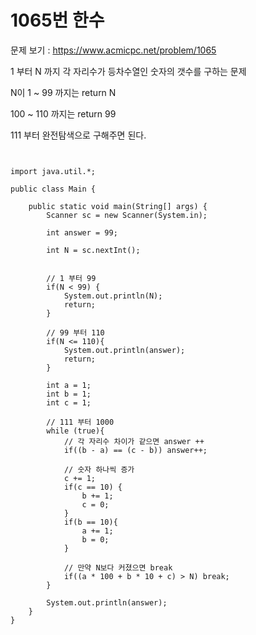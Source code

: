 # 1065번 한수

문제 보기 : <https://www.acmicpc.net/problem/1065>

1 부터 N 까지 각 자리수가 등차수열인 숫자의 갯수를 구하는 문제 

N이 1 ~ 99 까지는 return N

100 ~ 110 까지는 return 99

111 부터 완전탐색으로 구해주면 된다.

<pre><code>

import java.util.*;

public class Main {

    public static void main(String[] args) {
        Scanner sc = new Scanner(System.in);

        int answer = 99;

        int N = sc.nextInt();


        // 1 부터 99
        if(N < 99) {
            System.out.println(N);
            return;
        }

        // 99 부터 110
        if(N <= 110){
            System.out.println(answer);
            return;
        }

        int a = 1;
        int b = 1;
        int c = 1;

        // 111 부터 1000
        while (true){
            // 각 자리수 차이가 같으면 answer ++ 
            if((b - a) == (c - b)) answer++;

            // 숫자 하나씩 증가
            c += 1;
            if(c == 10) {
                b += 1;
                c = 0;
            }
            if(b == 10){
                a += 1;
                b = 0;
            }
            
            // 만약 N보다 커졌으면 break
            if((a * 100 + b * 10 + c) > N) break;
        }

        System.out.println(answer);
    }
}


</code></pre>